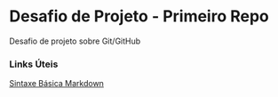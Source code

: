# Desafio de Projeto - Primeiro Repo 
Desafio de projeto sobre Git/GitHub

### Links Úteis 
[Sintaxe Básica Markdown](https://www.markdownguide.org/basic-syntax/)


